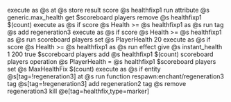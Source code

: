 execute as @s at @s store result score @s healthfixp1 run attribute @s generic.max_health get
$scoreboard players remove @s healthfixp1 $(count)
execute as @s if score @s Health >= @s healthfixp1 as @s run tag @s add regeneration3
execute as @s if score @s Health >= @s healthfixp1 as @s run scoreboard players set @s PlayerHealth 20
execute as @s if score @s Health >= @s healthfixp1 as @s run effect give @s instant_health 1 200 true
$scoreboard players add @s healthfixp1 $(count)
scoreboard players operation @s PlayerHealth = @s healthfixp1
$scoreboard players set @s MaxHealthFix $(count)
execute as @s if entity @s[tag=!regeneration3] at @s run function respawn:enchant/regeneration3
tag @s[tag=!regeneration3] add regeneration2
tag @s remove regeneration3
kill @e[tag=healthfix,type=marker]